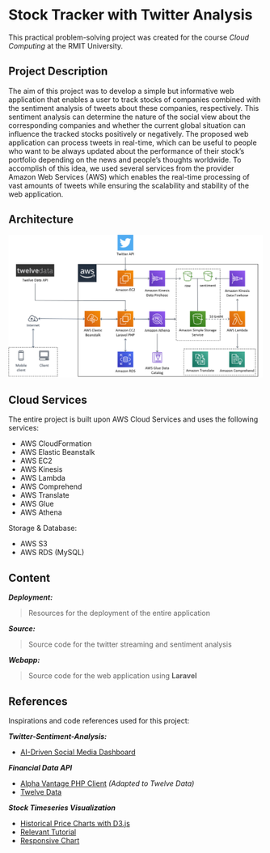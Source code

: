 # Stock Tracker with Twitter Analysis
This practical problem-solving project was created for the course *Cloud Computing* at the RMIT University.

## Project Description
The aim of this project was to develop a simple but informative web application that enables a user to track stocks of companies combined with the sentiment analysis of tweets about these companies, respectively. This sentiment analysis can determine the nature of the social view about the corresponding companies and whether the current global situation can influence the tracked stocks positively or negatively. The proposed web application can process tweets in real-time, which can be useful to people who want to be always updated about the performance of their stock’s portfolio depending on the news and people’s thoughts worldwide. To accomplish of this idea, we used several services from the provider Amazon Web Services (AWS) which enables the real-time processing of vast amounts of tweets while ensuring the scalability and stability of the web application.

## Architecture
![Architecture](images/architecture.png)

## Cloud Services
The entire project is built upon AWS Cloud Services and uses the following services:

 - AWS CloudFormation
 - AWS Elastic Beanstalk
 - AWS EC2
 - AWS Kinesis
 - AWS Lambda
 - AWS Comprehend
 - AWS Translate
 - AWS Glue
 - AWS Athena
 
Storage & Database:
 - AWS S3
 - AWS RDS (MySQL)

## Content
***Deployment:***
> Resources for the deployment of the entire application

***Source:***
> Source code for the twitter streaming and sentiment analysis

***Webapp:***
> Source code for the web application using **Laravel**

## References
Inspirations and code references used for this project:

***Twitter-Sentiment-Analysis:***

- [AI-Driven Social Media Dashboard](https://github.com/amazon-archives/ai-driven-social-media-dashboard)

***Financial Data API***

- [Alpha Vantage PHP Client](https://github.com/kokspflanze/alpha-vantage-api) *(Adapted to Twelve Data)*
- [Twelve Data](https://twelvedata.com/)

***Stock Timeseries Visualization***

- [Historical Price Charts with D3.js](https://github.com/wentjun/d3-historical-prices)
- [Relevant Tutorial](https://www.freecodecamp.org/news/how-to-build-historical-price-charts-with-d3-js-72214aaf6ba3/)
- [Responsive Chart](https://brendansudol.com/writing/responsive-d3)
